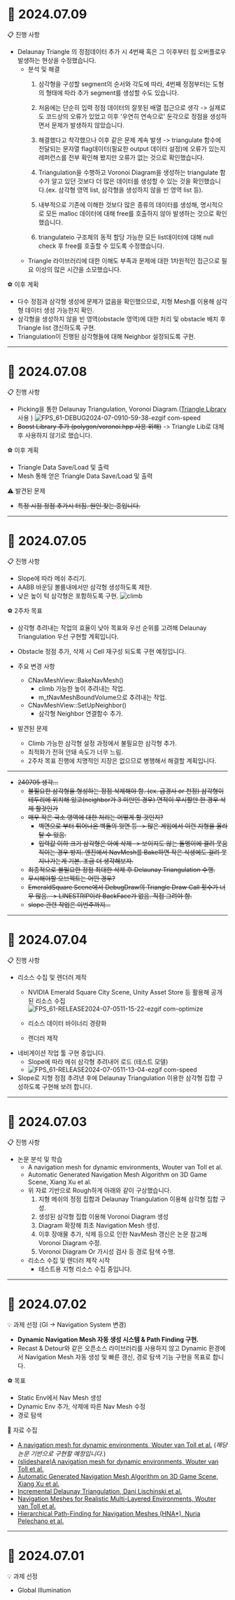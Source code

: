 # 📅 2024.07.09
📋 진행 사항
  * Delaunay Triangle 의 정점데이터 추가 시 4번째 혹은 그 이후부터 힙 오버플로우 발생하는 현상을 수정했습니다.
    * 분석 및 해결
      1. 삼각형을 구성할 segment의 순서와 각도에 따라, 4번째 정점부터는 도형의 형태에 따라 추가 segment를 생성할 수도 있습니다.
         
      2. 처음에는 단순히 입력 정점 데이터의 잘못된 배열 접근으로 생각 -> 실제로도 코드상의 오류가 있었고 이후 '우연히 연속으로' 둔각으로 정점을 생성하면서 문제가 발생하지 않았습니다.
      3. 해결했다고 착각했으나 이후 같은 문제 계속 발생 -> triangulate 함수에 전달되는 문자열 flag데이터(필요한 output 데이터 설정)에 오류가 있는지 레퍼런스를 전부 확인해 봤지만 오류가 없는 것으로 확인했습니다.
      4. Triangulation을 수행하고 Voronoi Diagram을 생성하는 triangulate 함수가 알고 있던 것보다 더 많은 데이터를 생성할 수 있는 것을 확인했습니다.(ex. 삼각형 영역 list, 삼각형을 생성하지 않을 빈 영역 list 등).
      5. 내부적으로 기존에 이해한 것보다 많은 종류의 데이터를 생성해, 명시적으로 모든 malloc 데이터에 대해 free를 호출하지 않아 발생하는 것으로 확인했습니다.
      6. triangulateio 구조체의 동적 할당 가능한 모든 list데이터에 대해 null check 후 free를 호출할 수 있도록 수정했습니다.
    * Triangle 라이브러리에 대한 이해도 부족과 문제에 대한 1차원적인 접근으로 필요 이상의 많은 시간을 소모했습니다.
   
⚽ 이후 계획
  * 다수 정점과 삼각형 생성에 문제가 없음을 확인했으므로, 지형 Mesh를 이용해 삼각형 데이터 생성 가능한지 확인.
  * 삼각형을 생성하지 않을 빈 영역(obstacle 영역)에 대한 처리 및 obstacle 배치 후 Triangle list 갱신하도록 구현.
  * Triangulation이 진행된 삼각형들에 대해 Neighbor 설정되도록 구현.

---
# 📅 2024.07.08
📋 진행 사항
  * Picking을 통한 Delaunay Triangulation, Voronoi Diagram.([Triangle Library](https://github.com/libigl/triangle.git) 사용 )
![FPS_61-DEBUG2024-07-0910-59-38-ezgif com-speed](https://github.com/ksg1766/Navigation_System/assets/37239034/5ca33f72-e29d-4732-b722-535929e7df46)
 * ~~Boost Library 추가 (polygon/voronoi.hpp 사용 위해)~~ -> Triangle Lib로 대체 후 사용하지 않기로 했습니다.

⚽ 이후 계획
 * Triangle Data Save/Load 및 출력
 * Mesh 통해 얻은 Triangle Data Save/Load 및 출력

⚠️ 발견된 문제
 * ~~특정 시점 정점 추가시 터짐. 원인 찾는 중입니다.~~

---
# 📅 2024.07.05
:clipboard: 진행 사항
  * Slope에 따라 메쉬 추리기.
  * AABB 바운딩 볼륨내에서만 삼각형 생성하도록 제한.
  * 낮은 높이 턱 삼각형은 포함하도록 구현.
![climb](https://github.com/ksg1766/Navigation_System/assets/37239034/3904964d-7b49-4b0a-be59-0efbac5e71e4)

:soccer: 2주차 목표
   * 삼각형 추려내는 작업의 효율이 낮아 목표와 우선 순위를 고려해 Delaunay Triangulation 우선 구현할 계획입니다.
   * Obstacle 정점 추가, 삭제 시 Cell 재구성 되도록 구현 예정입니다.

  * 주요 변경 사항
    * CNavMeshView::BakeNavMesh()
      * climb 가능한 높이 추려내는 작업.
      * m_tNavMeshBoundVolume으로 추려내는 작업.
    * CNavMeshView::SetUpNeighbor()
      * 삼각형 Neighbor 연결함수 추가.

  * 발견된 문제
    * Climb 가능한 삼각형 설정 과정에서 불필요한 삼각형 추가.
    * 최적화가 전혀 안돼 속도가 너무 느림.
    * 2주차 목표 진행에 치명적인 지장은 없으므로 병행해서 해결할 계획입니다.

---
  * ~~240705 생각...~~
    * ~~불필요한 삼각형을 형성하는 정점 삭제해야 함. (ex. 급경사 or 천정) 삼각형이 테두리에 위치해 있고(neighbor가 3 미만인 경우) 면적이 무시할만 한 경우 삭제 할것인가~~
    * ~~매우 작은 국소 영역에 대한 처리는 어떻게 할 것인지?~~
      * ~~벽면으로 부터 튀어나온 벽돌의 윗면 등 -> 많은 게임에서 이런 지형을 올라탈 수 있음.~~
      * ~~입력값 이하 크기 삼각형은 아예 삭제 -> 보이지도 않는 돌멩이에 결려 못움직이는 경우 방지. 엔진에서 NavMesh를 Bake하면 작은 식생에도 걸려 못지나가는게 기본. 조금 더 생각해보자.~~
    * ~~최종적으로 불필요한 정점 최대한 삭제 후 Delaunay Triangulation 수행.~~
    * ~~무시해야할 오브젝트는 어떤 경우?~~
    * ~~EmeraldSquare Scene에서 DebugDraw의 Triangle Draw Call 횟수가 너무 많음. -> LINESTRIP이라 BackFace가 없음. 직접 그려야 함.~~
    * ~~slope 관련 작업은 이번주까지...~~

---
# 📅 2024.07.04
:clipboard: 진행 사항
  * 리소스 수집 및 렌더러 제작
    * NVIDIA Emerald Square City Scene, Unity Asset Store 등 활용해 공개된 리소스 수집
     ![FPS_61-RELEASE2024-07-0511-15-22-ezgif com-optimize](https://github.com/ksg1766/Navigation_System/assets/37239034/7838276b-012f-407d-94a9-8cb1936b0502)

    * 리소스 데이터 바이너리 경량화
    * 렌더러 제작
  * 네비게이션 작업 툴 구현 중입니다.
    * Slope에 따라 메쉬 삼각형 추려내어 로드 (테스트 모델)
    * ![FPS_61-RELEASE2024-07-0511-13-04-ezgif com-speed](https://github.com/ksg1766/Navigation_System/assets/37239034/aeee1ca8-6602-424e-b051-9fd0aeda2c5b)
  * Slope로 지형 정점 추려낸 후에 Delaunay Triangulation 이용한 삼각형 집합 구성하도록 구현해 보려 합니다.
---
# 📅 2024.07.03
:clipboard: 진행 사항
  * 논문 분석 및 학습
    * A navigation mesh for dynamic environments, Wouter van Toll et al.
    * Automatic Generated Navigation Mesh Algorithm on 3D Game Scene, Xiang Xu et al.
    * 위 자료 기반으로 Rough하게 아래와 같이 구상했습니다.
      1. 지형 메쉬의 정점 집합과 Delaunay Triangulation 이용해 삼각형 집합 구성.
      2. 생성된 삼각형 집합 이용해 Voronoi Diagram 생성
      3. Diagram 확장해 최초 Navigation Mesh 생성.
      4. 이후 장애물 추가, 삭제 등으로 인한 NavMesh 갱신은 논문 참고해 Voronoi Diagram 수정.
      5. Voronoi Diagram Or 가시성 검사 등 경로 탐색 수행.
    * 리소스 수집 및 렌더러 제작 시작
      * 테스트용 지형 리소스 수집 중입니다.

---
# 📅 2024.07.02
:bulb: 과제 선정 (GI → Navigation System 변경)
 * __Dynamic Navigation Mesh 자동 생성 시스템 & Path Finding 구현.__
 * Recast & Detour와 같은 오픈소스 라이브러리를 사용하지 않고 Dynamic 환경에서 Navigation Mesh 자동 생성 및 빠른 갱신, 경로 탐색 기능 구현을 목표로 합니다.

:soccer: 목표
 * Static Env에서 Nav Mesh 생성
 * Dynamic Env 추가, 삭제에 따른 Nav Mesh 수정
 * 경로 탐색

🔗 자료 수집
 * [A navigation mesh for dynamic environments, Wouter van Toll et al.](https://www.researchgate.net/publication/236903107_A_Navigation_Mesh_for_Dynamic_Environments) (_해당 논문 기반으로 구현할 예정입니다._)
 * [(slideshare)A navigation mesh for dynamic environments, Wouter van Toll et al.](https://www.slideshare.net/slideshow/a-navigation-meshfordynamicenvironments/55973757)
 * [Automatic Generated Navigation Mesh Algorithm on 3D Game Scene, Xiang Xu et al.](https://www.researchgate.net/publication/271406656_Automatic_Generated_Navigation_Mesh_Algorithm_on_3D_Game_Scene)
 * [Incremental Delaunay Triangulation, Dani Lischinski et al.](http://www.karlchenofhell.org/cppswp/lischinski.pdf)
 * [Navigation Meshes for Realistic Multi-Layered Environments, Wouter van Toll et al.](https://webspace.science.uu.nl/~gerae101/pdf/navmesh.pdf)
 * [Hierarchical Path-Finding for Navigation Meshes (HNA*), Nuria Pelechano et al.](https://upcommons.upc.edu/bitstream/handle/2117/98738/Pelechano_HNAstar_prePrint.pdf)
    
---
# 📅 2024.07.01
:bulb: 과제 선정
 * Global Illumination

